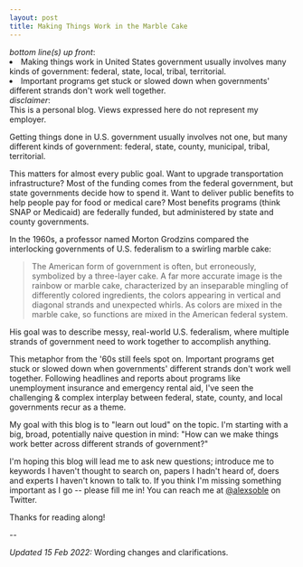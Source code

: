 ```yaml
---
layout: post
title: Making Things Work in the Marble Cake
---
```


<div class="message">
	<i>bottom line(s) up front</i>:
	<li>Making things work in United States government usually involves many kinds of government: federal, state, local, tribal, territorial.</li>
	<li>Important programs get stuck or slowed down when governments' different strands don't work well together.</li>
</div>
<div class="message">
	<i>disclaimer</i>:
	<br/>
	This is a personal blog. Views expressed here do not represent my employer.
</div>

Getting things done in U.S. government usually involves not one, but many different kinds of government: federal, state, county, municipal, tribal, territorial.

This matters for almost every public goal. Want to upgrade transportation infrastructure? Most of the funding comes from the federal government, but state governments decide how to spend it. Want to deliver public benefits to help people pay for food or medical care? Most benefits programs (think SNAP or Medicaid) are federally funded, but administered by state and county governments.

In the 1960s, a professor named Morton Grodzins compared the interlocking governments of U.S. federalism to a swirling marble cake:

> The American form of government is often, but erroneously, symbolized by a three-layer cake. A far more accurate image is the rainbow or marble cake, characterized by an inseparable mingling of differently colored ingredients, the colors appearing in vertical and diagonal strands and unexpected whirls. As colors are mixed in the marble cake, so functions are mixed in the American federal system.

His goal was to describe messy, real-world U.S. federalism, where multiple strands of government need to work together to accomplish anything.

This metaphor from the '60s still feels spot on. Important programs get stuck or slowed down when governments' different strands don't work well together. Following headlines and reports about programs like unemployment insurance and emergency rental aid, I've seen the challenging & complex interplay between federal, state, county, and local governments recur as a theme.

My goal with this blog is to "learn out loud" on the topic. I'm starting with a big, broad, potentially naive question in mind: "How can we make things work better across different strands of government?"

I'm hoping this blog will lead me to ask new questions; introduce me to keywords I haven't thought to search on, papers I hadn't heard of, doers and experts I haven't known to talk to. If you think I'm missing something important as I go -- please fill me in! You can reach me at <a href="https://twitter.com/alexsoble">@alexsoble</a> on Twitter.

Thanks for reading along!

--

<i>Updated 15 Feb 2022:</i> Wording changes and clarifications.
